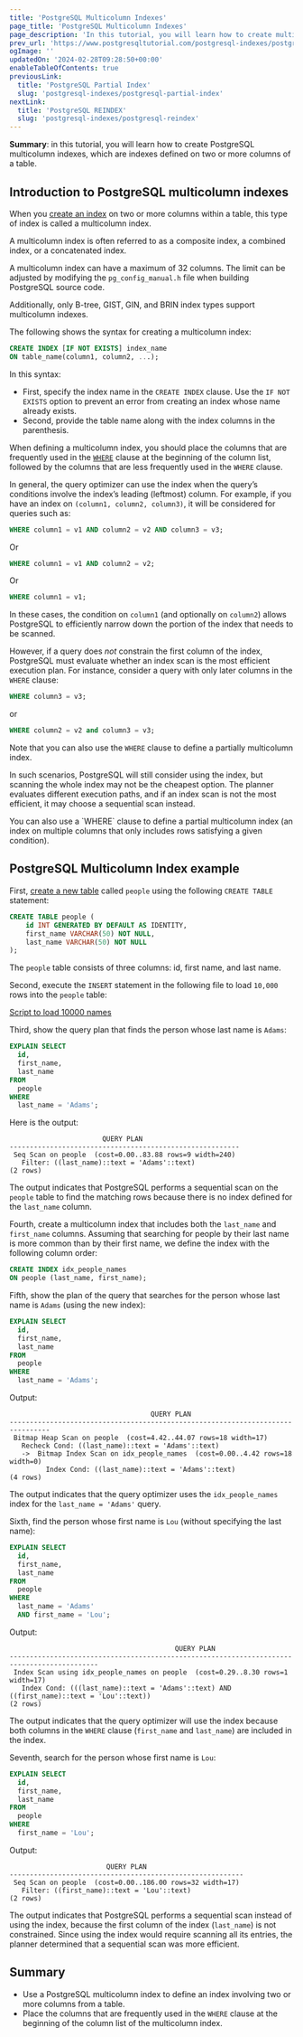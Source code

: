 ```yaml
---
title: 'PostgreSQL Multicolumn Indexes'
page_title: 'PostgreSQL Multicolumn Indexes'
page_description: 'In this tutorial, you will learn how to create multicolumn indexes which are indexes defined on more than one column of a table.'
prev_url: 'https://www.postgresqltutorial.com/postgresql-indexes/postgresql-multicolumn-indexes/'
ogImage: ''
updatedOn: '2024-02-28T09:28:50+00:00'
enableTableOfContents: true
previousLink:
  title: 'PostgreSQL Partial Index'
  slug: 'postgresql-indexes/postgresql-partial-index'
nextLink:
  title: 'PostgreSQL REINDEX'
  slug: 'postgresql-indexes/postgresql-reindex'
---
```


**Summary**: in this tutorial, you will learn how to create PostgreSQL multicolumn indexes, which are indexes defined on two or more columns of a table.

## Introduction to PostgreSQL multicolumn indexes

When you [create an index](postgresql-create-index) on two or more columns within a table, this type of index is called a multicolumn index.

A multicolumn index is often referred to as a composite index, a combined index, or a concatenated index.

A multicolumn index can have a maximum of 32 columns. The limit can be adjusted by modifying the `pg_config_manual.h` file when building PostgreSQL source code.

Additionally, only B\-tree, GIST, GIN, and BRIN index types support multicolumn indexes.

The following shows the syntax for creating a multicolumn index:

```sql
CREATE INDEX [IF NOT EXISTS] index_name
ON table_name(column1, column2, ...);
```

In this syntax:

- First, specify the index name in the `CREATE INDEX` clause. Use the `IF NOT EXISTS` option to prevent an error from creating an index whose name already exists.
- Second, provide the table name along with the index columns in the parenthesis.

When defining a multicolumn index, you should place the columns that are frequently used in the [`WHERE`](../postgresql-tutorial/postgresql-where) clause at the beginning of the column list, followed by the columns that are less frequently used in the `WHERE` clause.

In general, the query optimizer can use the index when the query’s conditions involve the index’s leading (leftmost) column. For example, if you have an index on `(column1, column2, column3)`, it will be considered for queries such as:

```sql
WHERE column1 = v1 AND column2 = v2 AND column3 = v3;
```

Or

```sql
WHERE column1 = v1 AND column2 = v2;
```

Or

```sql
WHERE column1 = v1;
```

In these cases, the condition on `column1` (and optionally on `column2`) allows PostgreSQL to efficiently narrow down the portion of the index that needs to be scanned.

However, if a query does *not* constrain the first column of the index, PostgreSQL must evaluate whether an index scan is the most efficient execution plan. For instance, consider a query with only later columns in the `WHERE` clause:

```sql
WHERE column3 = v3;
```

or

```sql
WHERE column2 = v2 and column3 = v3;
```

Note that you can also use the `WHERE` clause to define a partially multicolumn index.

In such scenarios, PostgreSQL will still consider using the index, but scanning the whole index may not be the cheapest option. The planner evaluates different execution paths, and if an index scan is not the most efficient, it may choose a sequential scan instead.

<Admonition type="note">
You can also use a `WHERE` clause to define a partial multicolumn index (an index on multiple columns that only includes rows satisfying a given condition).
</Admonition>

## PostgreSQL Multicolumn Index example

First, [create a new table](../postgresql-tutorial/postgresql-create-table) called `people` using the following `CREATE TABLE` statement:

```sql
CREATE TABLE people (
    id INT GENERATED BY DEFAULT AS IDENTITY,
    first_name VARCHAR(50) NOT NULL,
    last_name VARCHAR(50) NOT NULL
);
```

The `people` table consists of three columns: id, first name, and last name.

Second, execute the `INSERT` statement in the following file to load `10,000` rows into the `people` table:

[Script to load 10000 names](/postgresqltutorial/Script-to-load-10000-names.txt)

Third, show the query plan that finds the person whose last name is `Adams`:

```sql
EXPLAIN SELECT
  id,
  first_name,
  last_name
FROM
  people
WHERE
  last_name = 'Adams';
```

Here is the output:

```text
                       QUERY PLAN
---------------------------------------------------------
 Seq Scan on people  (cost=0.00..83.88 rows=9 width=240)
   Filter: ((last_name)::text = 'Adams'::text)
(2 rows)
```

The output indicates that PostgreSQL performs a sequential scan on the `people` table to find the matching rows because there is no index defined for the `last_name` column.

Fourth, create a multicolumn index that includes both the `last_name` and `first_name` columns. Assuming that searching for people by their last name is more common than by their first name, we define the index with the following column order:

```sql
CREATE INDEX idx_people_names
ON people (last_name, first_name);
```

Fifth, show the plan of the query that searches for the person whose last name is `Adams` (using the new index):

```sql
EXPLAIN SELECT
  id,
  first_name,
  last_name
FROM
  people
WHERE
  last_name = 'Adams';
```

Output:

```text
                                   QUERY PLAN
--------------------------------------------------------------------------------
 Bitmap Heap Scan on people  (cost=4.42..44.07 rows=18 width=17)
   Recheck Cond: ((last_name)::text = 'Adams'::text)
   ->  Bitmap Index Scan on idx_people_names  (cost=0.00..4.42 rows=18 width=0)
         Index Cond: ((last_name)::text = 'Adams'::text)
(4 rows)
```

The output indicates that the query optimizer uses the `idx_people_names` index for the `last_name = 'Adams'` query.

Sixth, find the person whose first name is `Lou` (without specifying the last name):

```sql
EXPLAIN SELECT
  id,
  first_name,
  last_name
FROM
  people
WHERE
  last_name = 'Adams'
  AND first_name = 'Lou';
```

Output:

```text
                                         QUERY PLAN
--------------------------------------------------------------------------------------------
 Index Scan using idx_people_names on people  (cost=0.29..8.30 rows=1 width=17)
   Index Cond: (((last_name)::text = 'Adams'::text) AND ((first_name)::text = 'Lou'::text))
(2 rows)
```

The output indicates that the query optimizer will use the index because both columns in the `WHERE` clause (`first_name` and `last_name`) are included in the index.

Seventh, search for the person whose first name is `Lou`:

```sql
EXPLAIN SELECT
  id,
  first_name,
  last_name
FROM
  people
WHERE
  first_name = 'Lou';
```

Output:

```
                        QUERY PLAN
----------------------------------------------------------
 Seq Scan on people  (cost=0.00..186.00 rows=32 width=17)
   Filter: ((first_name)::text = 'Lou'::text)
(2 rows)
```

The output indicates that PostgreSQL performs a sequential scan instead of using the index, because the first column of the index (`last_name`) is not constrained. Since using the index would require scanning all its entries, the planner determined that a sequential scan was more efficient.

## Summary

- Use a PostgreSQL multicolumn index to define an index involving two or more columns from a table.
- Place the columns that are frequently used in the `WHERE` clause at the beginning of the column list of the multicolumn index.
